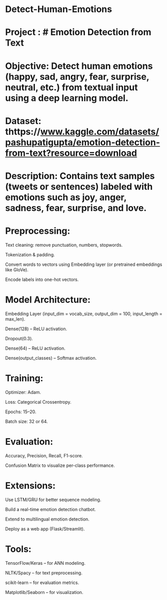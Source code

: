 # Detect-Human-Emotions

# Project : # Emotion Detection from Text
# Objective: Detect human emotions (happy, sad, angry, fear, surprise, neutral, etc.) from textual input using a deep learning model.

# Dataset: thttps://www.kaggle.com/datasets/pashupatigupta/emotion-detection-from-text?resource=download

# Description: Contains text samples (tweets or sentences) labeled with emotions such as joy, anger, sadness, fear, surprise, and love.

# Preprocessing:

Text cleaning: remove punctuation, numbers, stopwords.

Tokenization & padding.

Convert words to vectors using Embedding layer (or pretrained embeddings like GloVe).

Encode labels into one-hot vectors.

# Model Architecture:

Embedding Layer (input_dim = vocab_size, output_dim = 100, input_length = max_len).

Dense(128) – ReLU activation.

Dropout(0.3).

Dense(64) – ReLU activation.

Dense(output_classes) – Softmax activation.

# Training:

Optimizer: Adam.

Loss: Categorical Crossentropy.

Epochs: 15–20.

Batch size: 32 or 64.

# Evaluation:

Accuracy, Precision, Recall, F1-score.

Confusion Matrix to visualize per-class performance.

# Extensions:

Use LSTM/GRU for better sequence modeling.

Build a real-time emotion detection chatbot.

Extend to multilingual emotion detection.

Deploy as a web app (Flask/Streamlit).

# Tools:

TensorFlow/Keras – for ANN modeling.

NLTK/Spacy – for text preprocessing.

scikit-learn – for evaluation metrics.

Matplotlib/Seaborn – for visualization.
